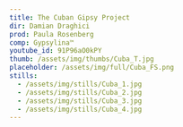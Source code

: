 ```yaml
---
title: The Cuban Gipsy Project
dir: Damian Draghici
prod: Paula Rosenberg
comp: Gypsylina™
youtube_id: 91P96aO0kPY
thumb: /assets/img/thumbs/Cuba_T.jpg
placeholder: /assets/img/full/Cuba_FS.png
stills:
  - /assets/img/stills/Cuba_1.jpg
  - /assets/img/stills/Cuba_2.jpg
  - /assets/img/stills/Cuba_3.jpg
  - /assets/img/stills/Cuba_4.jpg
---
```



